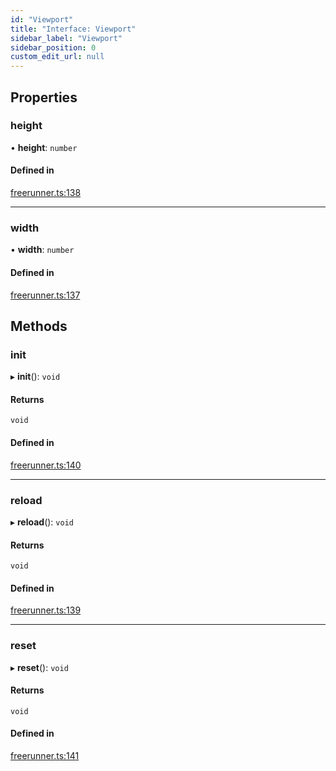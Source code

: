 ```yaml
---
id: "Viewport"
title: "Interface: Viewport"
sidebar_label: "Viewport"
sidebar_position: 0
custom_edit_url: null
---
```


## Properties

### height

• **height**: `number`

#### Defined in

[freerunner.ts:138](https://github.com/Sebring/freerunner/blob/eaa5ade/src/freerunner.ts#L138)

___

### width

• **width**: `number`

#### Defined in

[freerunner.ts:137](https://github.com/Sebring/freerunner/blob/eaa5ade/src/freerunner.ts#L137)

## Methods

### init

▸ **init**(): `void`

#### Returns

`void`

#### Defined in

[freerunner.ts:140](https://github.com/Sebring/freerunner/blob/eaa5ade/src/freerunner.ts#L140)

___

### reload

▸ **reload**(): `void`

#### Returns

`void`

#### Defined in

[freerunner.ts:139](https://github.com/Sebring/freerunner/blob/eaa5ade/src/freerunner.ts#L139)

___

### reset

▸ **reset**(): `void`

#### Returns

`void`

#### Defined in

[freerunner.ts:141](https://github.com/Sebring/freerunner/blob/eaa5ade/src/freerunner.ts#L141)
